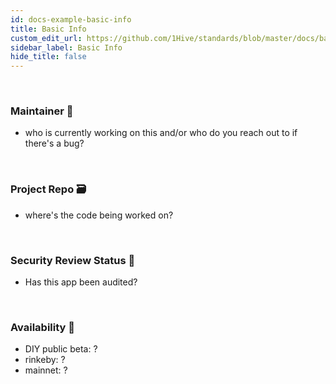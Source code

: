 ```yaml
---
id: docs-example-basic-info
title: Basic Info
custom_edit_url: https://github.com/1Hive/standards/blob/master/docs/basic-info.md
sidebar_label: Basic Info
hide_title: false
---
```

<!-- This file is generated by /website/scripts/sync-util.js - changes will be overwritten! -->

<br>

### Maintainer 🚧
- who is currently working on this and/or who do you reach out to if there's a bug? 

<br>

### Project Repo 🗃️
- where's the code being worked on?

<br>

### Security Review Status 🚨
- Has this app been audited?

<br>

### Availability 🐲
- DIY public beta: ?
- rinkeby: ?
- mainnet: ?

<br>
